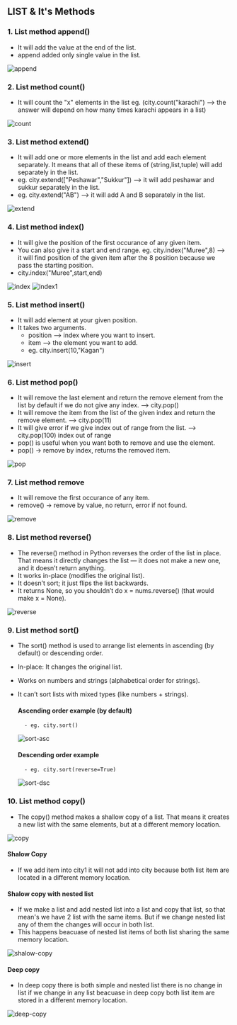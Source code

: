 ## LIST & It's Methods

### 1. List method append()

- It will add the value at the end of the list.
- append added only single value in the list.

![append](Snaps/append.png)

### 2. List method count()
- It will count the "x" elements in the list eg. (city.count("karachi") --> the answer will depend on how many times karachi appears in a list)

![count](Snaps/count.png)

### 3. List method extend()
- It will add one or more elements in the list and add each element separately. It means that all of these items of (string,list,tuple) will add separately in the list.
- eg. city.extend(["Peshawar","Sukkur"]) --> it will add peshawar and sukkur separately in the list.
- eg. city.extend("AB") --> it will add A and B separately in the list.

![extend](Snaps/extend.png)

### 4. List method index()

- It will give the position of the first occurance of any given item.
- You can also give it a start and end range. eg. city.index("Muree",8) --> it will find position of the given item after the 8 position because we pass the starting position.
- city.index("Muree",start,end)

![index](Snaps/index.png)
![index1](Snaps/index1.png)

### 5. List method insert()

- It will add element at your given position.
- It takes two arguments.
    - position --> index where you want to insert.
    - item --> the element you want to add.
    - eg. city.insert(10,"Kagan")

![insert](Snaps/insert.png)

### 6. List method pop()

- It will remove the last element and return the remove element from the list by default if we do not give any index. --> city.pop()
- It will remove the item from the list of the given index and return the remove element. --> city.pop(11)
- It will give error if we give index out of range from the list. --> city.pop(100) index out of range
- pop() is useful when you want both to remove and use the element.
- pop() → remove by index, returns the removed item.

![pop](Snaps/pop.png)

### 7. List method remove

- It will remove the first occurance of any item.
- remove() → remove by value, no return, error if not found.

![remove](Snaps/remove.png)

### 8. List method reverse()

- The reverse() method in Python reverses the order of the list in place.
That means it directly changes the list — it does not make a new one, and it doesn’t return anything.
- It works in-place (modifies the original list).
- It doesn’t sort; it just flips the list backwards.
- It returns None, so you shouldn’t do x = nums.reverse() (that would make x = None).

![reverse](Snaps/reverse.png)

### 9. List method sort()

- The sort() method is used to arrange list elements in ascending (by default) or descending order.
- In-place: It changes the original list.
- Works on numbers and strings (alphabetical order for strings).
- It can’t sort lists with mixed types (like numbers + strings).

    #### Ascending order example (by default)
        - eg. city.sort()

    ![sort-asc](Snaps/sort-asc.png)

    #### Descending order example
        - eg. city.sort(reverse=True)

    ![sort-dsc](Snaps/sort-dsc.png)

### 10. List method copy()

- The copy() method makes a shallow copy of a list.
That means it creates a new list with the same elements, but at a different memory location.

![copy](Snaps/copy.png)

#### Shalow Copy

- If we add item into city1 it will not add into city because both list item are located in a different memory location. 

#### Shalow copy with nested list

- If we make a list and add nested list into a list and copy that list, so that mean's we have 2 list with the same items. But if we change nested list any of them the changes will occur in both list.
- This happens beacuase of nested list items of both list sharing the same memory location. 

![shalow-copy](Snaps/shalow-copy.png)

#### Deep copy

- In deep copy there is both simple and nested list there is no change in list if we change in any list beacuase in deep copy both list item are stored in a different memory location.

![deep-copy](Snaps/deep-copy.png)